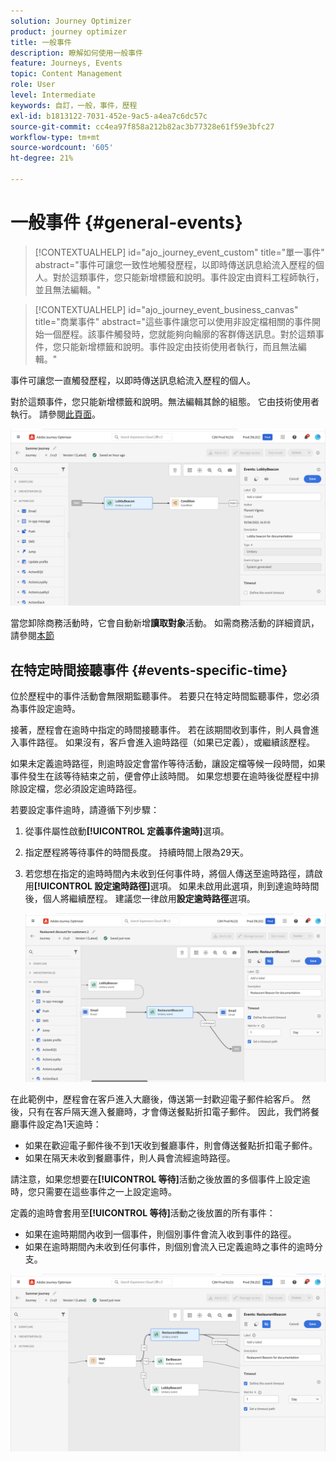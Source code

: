 ```yaml
---
solution: Journey Optimizer
product: journey optimizer
title: 一般事件
description: 瞭解如何使用一般事件
feature: Journeys, Events
topic: Content Management
role: User
level: Intermediate
keywords: 自訂，一般，事件，歷程
exl-id: b1813122-7031-452e-9ac5-a4ea7c6dc57c
source-git-commit: cc4ea97f858a212b82ac3b77328e61f59e3bfc27
workflow-type: tm+mt
source-wordcount: '605'
ht-degree: 21%

---
```


# 一般事件 {#general-events}

>[!CONTEXTUALHELP]
>id="ajo_journey_event_custom"
>title="單一事件"
>abstract="事件可讓您一致性地觸發歷程，以即時傳送訊息給流入歷程的個人。對於這類事件，您只能新增標籤和說明。事件設定由資料工程師執行，並且無法編輯。"

>[!CONTEXTUALHELP]
>id="ajo_journey_event_business_canvas"
>title="商業事件"
>abstract="這些事件讓您可以使用非設定檔相關的事件開始一個歷程。該事件觸發時，您就能夠向輪廓的客群傳送訊息。對於這類事件，您只能新增標籤和說明。事件設定由技術使用者執行，而且無法編輯。"

事件可讓您一直觸發歷程，以即時傳送訊息給流入歷程的個人。

對於這類事件，您只能新增標籤和說明。無法編輯其餘的組態。 它由技術使用者執行。 請參閱[此頁面](../event/about-events.md)。

![](assets/general-events.png)

當您卸除商務活動時，它會自動新增&#x200B;**讀取對象**&#x200B;活動。 如需商務活動的詳細資訊，請參閱[本節](../event/about-events.md)

## 在特定時間接聽事件 {#events-specific-time}

位於歷程中的事件活動會無限期監聽事件。 若要只在特定時間監聽事件，您必須為事件設定逾時。

接著，歷程會在逾時中指定的時間接聽事件。 若在該期間收到事件，則人員會進入事件路徑。 如果沒有，客戶會進入逾時路徑（如果已定義），或繼續該歷程。

如果未定義逾時路徑，則逾時設定會當作等待活動，讓設定檔等候一段時間，如果事件發生在該等待結束之前，便會停止該時間。 如果您想要在逾時後從歷程中排除設定檔，您必須設定逾時路徑。

若要設定事件逾時，請遵循下列步驟：

1. 從事件屬性啟動&#x200B;**[!UICONTROL 定義事件逾時]**&#x200B;選項。

1. 指定歷程將等待事件的時間長度。 持續時間上限為29天。

1. 若您想在指定的逾時時間內未收到任何事件時，將個人傳送至逾時路徑，請啟用&#x200B;**[!UICONTROL 設定逾時路徑]**&#x200B;選項。 如果未啟用此選項，則到達逾時時間後，個人將繼續歷程。 建議您一律啟用&#x200B;**設定逾時路徑**&#x200B;選項。

   ![](assets/event-timeout.png)

在此範例中，歷程會在客戶進入大廳後，傳送第一封歡迎電子郵件給客戶。 然後，只有在客戶隔天進入餐廳時，才會傳送餐點折扣電子郵件。 因此，我們將餐廳事件設定為1天逾時：

* 如果在歡迎電子郵件後不到1天收到餐廳事件，則會傳送餐點折扣電子郵件。
* 如果在隔天未收到餐廳事件，則人員會流經逾時路徑。

請注意，如果您想要在&#x200B;**[!UICONTROL 等待]**&#x200B;活動之後放置的多個事件上設定逾時，您只需要在這些事件之一上設定逾時。

定義的逾時會套用至&#x200B;**[!UICONTROL 等待]**&#x200B;活動之後放置的所有事件：

* 如果在逾時期間內收到一個事件，則個別事件會流入收到事件的路徑。
* 如果在逾時期間內未收到任何事件，則個別會流入已定義逾時之事件的逾時分支。

![](assets/event-timeout-group.png)

